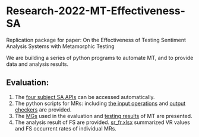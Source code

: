 # Research-2022-MT-Effectiveness-SA
Replication package for paper: On the Effectiveness of Testing Sentiment Analysis Systems with Metamorphic
Testing

We are building a series of python programs to automate MT, and to provide data and analysis results. 

## Evaluation:
1. The [four subject SA APIs](../main/SAtool) can be accessed automatically.
2. The python scripts for MRs: including [the input operations](../main/MRInputOperation) and [output checkers](../main/MROutputChecker) are provided.
3. The [MGs](../main/MTData/MGs) used in the evaluation and [testing results](../main/MTData/MG-outputs) of MT are presented.
4. The analysis result of FS are provided. [sr_fr.xlsx](../main/ResultAnalysis/sr_fr.xlsx) summarized VR values and FS occurrent rates of individual MRs.

